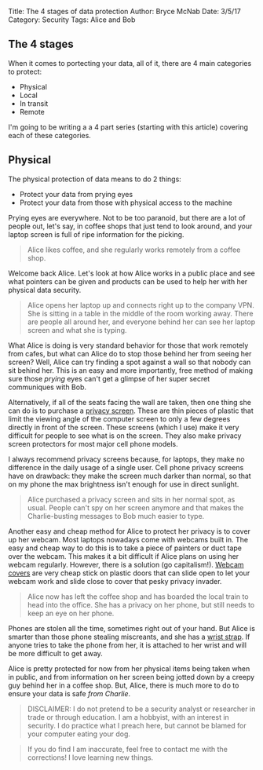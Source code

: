 Title: The 4 stages of data protection
Author: Bryce McNab
Date: 3/5/17
Category: Security
Tags: Alice and Bob

## The 4 stages

When it comes to portecting your data, all of it, there are 4 main categories to protect:

+ Physical
+ Local
+ In transit
+ Remote

I'm going to be writing a a 4 part series (starting with this article) covering each of these categories.

## Physical

The physical protection of data means to do 2 things:

+ Protect your data from prying eyes
+ Protect your data from those with physical access to the machine

Prying eyes are everywhere. Not to be too paranoid, but there are a lot of people out, let's say, in coffee shops that just tend to look around, and your laptop screen is full of ripe information for the picking.

> Alice likes coffee, and she regularly works remotely from a coffee shop.

Welcome back Alice. Let's look at how Alice works in a public place and see what pointers can be given and products can be used to help her with her physical data security.

> Alice opens her laptop up and connects right up to the company VPN. She is sitting in a table in the middle of the room working away. There are people all around her, and everyone behind her can see her laptop screen and what she is typing.

What Alice is doing is very standard behavior for those that work remotely from cafes, but what can Alice do to stop those behind her from seeing her screen? Well, Alice can try finding a spot against a wall so that nobody can sit behind her. This is an easy and more importantly, free method of making sure those _prying_ eyes can't get a glimpse of her super secret communiques with Bob. 

Alternatively, if all of the seats facing the wall are taken, then one thing she can do is to purchase a [privacy screen](https://www.amazon.com/s/ref=nb_sb_noss_2?url=search-alias%3Dcomputers&field-keywords=privacy+screen). These are thin pieces of plastic that limit the viewing angle of the computer screen to only a few degrees directly in front of the screen. These screens (which I use) make it very difficult for people to see what is on the screen. They also make privacy screen protectors for most major cell phone models.

I always recommend privacy screens because, for laptops, they make no difference in the daily usage of a single user. Cell phone privacy screens have on drawback: they make the screen much darker than normal, so that on my phone the max brightness isn't enough for use in direct sunlight.

> Alice purchased a privacy screen and sits in her normal spot, as usual. People can't spy on her screen anymore and that makes the Charlie-busting messages to Bob much easier to type. 

Another easy and cheap method for Alice to protect her privacy is to cover up her webcam. Most laptops nowadays come with webcams built in. The easy and cheap way to do this is to take a piece of painters or duct tape over the webcam. This makes it a bit difficult if Alice plans on using her webcam regularly. However, there is a solution (go capitalism!). [Webcam covers](https://www.amazon.com/Family-Pack-3-1-0-Black/dp/B00HPC66U4/ref=sr_1_6?s=pc&ie=UTF8&qid=1488763069&sr=1-6&keywords=webcam+cover) are very cheap stick on plastic doors that can slide open to let your webcam work and slide close to cover that pesky privacy invader.

> Alice now has left the coffee shop and has boarded the local train to head into the office. She has a privacy on her phone, but still needs to keep an eye on her phone. 

Phones are stolen all the time, sometimes right out of your hand. But Alice is smarter than those phone stealing miscreants, and she has a [wrist strap](https://www.amazon.com/Wisdompro-Colorful-Lanyard-Keychains-Portable/dp/B00LIQCO8G/ref=sr_1_3?s=wireless&ie=UTF8&qid=1488763349&sr=1-3&keywords=phone+wrist+strap). If anyone tries to take the phone from her, it is attached to her wrist and will be more difficult to get away.

Alice is pretty protected for now from her physical items being taken when in public, and from information on her screen being jotted down by a creepy guy behind her in a coffee shop. But, Alice, there is much more to do to ensure your data is safe _from Charlie_.


>DISCLAIMER: I do not pretend to be a security analyst or researcher in trade or through education. I am a hobbyist, with an interest in security. I do practice what I preach here, but cannot be blamed for your computer eating your dog.

>If you do find I am inaccurate, feel free to contact me with the corrections! I love learning new things.
